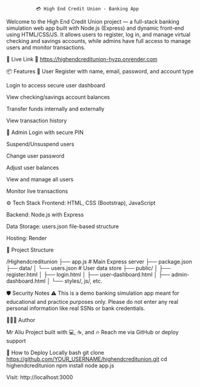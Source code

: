                💳 High End Credit Union - Banking App

Welcome to the High End Credit Union project — a full-stack banking simulation web app built with Node.js (Express) and dynamic front-end using HTML/CSS/JS. It allows users to register, log in, and manage virtual checking and savings accounts, while admins have full access to manage users and monitor transactions.

🚀 Live Link
🔗 https://highendcreditunion-hyzp.onrender.com

📦 Features
👤 User
Register with name, email, password, and account type

Login to access secure user dashboard

View checking/savings account balances

Transfer funds internally and externally

View transaction history

🔐 Admin
Login with secure PIN

Suspend/Unsuspend users

Change user password

Adjust user balances

View and manage all users

Monitor live transactions

⚙️ Tech Stack
Frontend: HTML, CSS (Bootstrap), JavaScript

Backend: Node.js with Express

Data Storage: users.json file-based structure

Hosting: Render

📁 Project Structure

/Highendcreditunion
├── app.js                # Main Express server
├── package.json
├── data/
│   └── users.json        # User data store
├── public/
│   ├── register.html
│   ├── login.html
│   ├── user-dashboard.html
│   ├── admin-dashboard.html
│   └── styles/, js/, etc.


🛡️ Security Notes
⚠️ This is a demo banking simulation app meant for educational and practice purposes only.
Please do not enter any real personal information like real SSNs or bank credentials.

🧑🏽‍💻 Author

Mr Aliu
Project built with 💻, ☕, and 🔥
Reach me via GitHub or deploy support

📌 How to Deploy Locally
bash
git clone https://github.com/YOUR_USERNAME/highendcreditunion.git
cd highendcreditunion
npm install
node app.js

Visit: http://localhost:3000